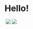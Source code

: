 <h1>Hello!</h1>
<div class="social-media">
  <a href="www.linkedin.com/in/honuratus"><img rel="stylesheet" href="https://cdn.jsdelivr.net/gh/devicons/devicon@v2.15.1/devicon.min.css"></a>
  <a href="https://www.hackerrank.com/profile/onurbaranyilmaz"><img src="https://cdn.jsdelivr.net/npm/simple-icons@v3/icons/leetcode.svg"></a>
  <a href="https://leetcode.com/honuratus/"><img src="https://cdn.jsdelivr.net/npm/simple-icons@v3/icons/hackerrank.svg"></a>
</div>

